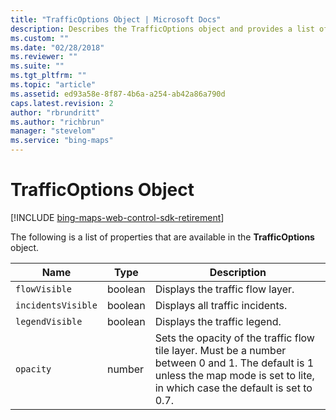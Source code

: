 ```yaml
---
title: "TrafficOptions Object | Microsoft Docs"
description: Describes the TrafficOptions object and provides a list of properties associated with the TrafficOptions object.
ms.custom: ""
ms.date: "02/28/2018"
ms.reviewer: ""
ms.suite: ""
ms.tgt_pltfrm: ""
ms.topic: "article"
ms.assetid: ed93a58e-8f87-4b6a-a254-ab42a86a790d
caps.latest.revision: 2
author: "rbrundritt"
ms.author: "richbrun"
manager: "stevelom"
ms.service: "bing-maps"
---
```


# TrafficOptions Object

[!INCLUDE [bing-maps-web-control-sdk-retirement](../../includes/bing-maps-web-control-sdk-retirement.md)]

The following is a list of properties that are available in the **TrafficOptions** object.

| Name               | Type     | Description                                                               |
|--------------------|----------|---------------------------------------------------------------------------|
| `flowVisible`      | boolean  | Displays the traffic flow layer.                                          |
| `incidentsVisible` | boolean  | Displays all traffic incidents.                                           |
| `legendVisible`    | boolean  | Displays the traffic legend.                                              |
| `opacity`          | number   | Sets the opacity of the traffic flow tile layer. Must be a number between 0 and 1. The default is 1 unless the map mode is set to lite, in which case the default is set to 0.7. |
